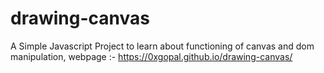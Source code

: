 # drawing-canvas
A Simple Javascript Project to learn about functioning of canvas and dom manipulation,
webpage :- https://0xgopal.github.io/drawing-canvas/
